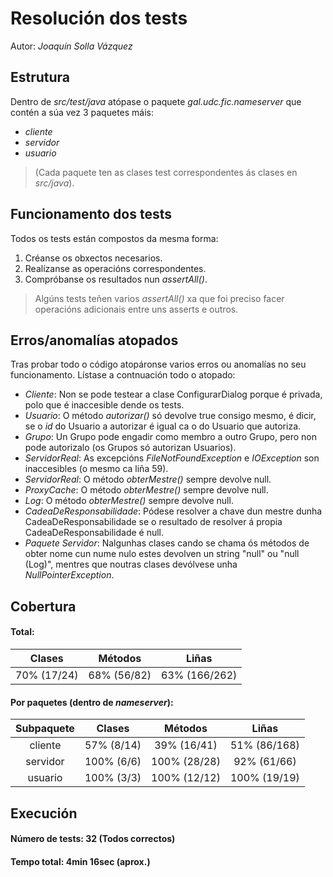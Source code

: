 # Resolución dos tests
Autor: _Joaquín Solla Vázquez_

## Estrutura

Dentro de _src/test/java_ atópase o paquete _gal.udc.fic.nameserver_ que contén a súa vez 3 paquetes máis:
- _cliente_
- _servidor_
- _usuario_

 > (Cada paquete ten as clases test correspondentes ás clases en _src/java_).

## Funcionamento dos tests

Todos os tests están compostos da mesma forma: 
1. Créanse os obxectos necesarios.
2. Realízanse as operacións correspondentes.
3. Compróbanse os resultados nun _assertAll()_.

 > Algúns tests teñen varios _assertAll()_ xa que foi preciso facer operacións adicionais entre uns 
 > asserts e outros.

## Erros/anomalías atopados

Tras probar todo o código atopáronse varios erros ou anomalías no seu funcionamento. Lístase a contnuación 
todo o atopado:
- _Cliente_: Non se pode testear a clase ConfigurarDialog porque é privada, polo que é inaccesible dende os tests.
- _Usuario_: O método _autorizar()_ só devolve true consigo mesmo, é dicir, se o _id_ do Usuario a autorizar é igual ca o do Usuario que autoriza.
- _Grupo_: Un Grupo pode engadir como membro a outro Grupo, pero non pode autorizalo (os Grupos só autorizan Usuarios).
- _ServidorReal_: As excepcións _FileNotFoundException_ e _IOException_ son inaccesibles (o mesmo ca liña 59).
- _ServidorReal_: O método _obterMestre()_ sempre devolve null.
- _ProxyCache_: O método _obterMestre()_ sempre devolve null.
- _Log_: O método _obterMestre()_ sempre devolve null.
- _CadeaDeResponsabilidade_: Pódese resolver a chave dun mestre dunha CadeaDeResponsabilidade se o resultado de resolver á propia CadeaDeResponsabilidade é null.
- _Paquete Servidor_: Nalgunhas clases cando se chama ós métodos de obter nome cun nume nulo estes devolven un string "null" ou "null (Log)", mentres que noutras clases devólvese unha _NullPointerException_.

## Cobertura
#### Total:
| Clases | Métodos | Liñas |
| :---: | :---: | :---: |
| 70% (17/24) | 68% (56/82) | 63% (166/262) |

#### Por paquetes (dentro de _nameserver_):
| Subpaquete | Clases | Métodos | Liñas |
| :---:   | :---: | :---: | :---: |
| cliente | 57% (8/14) | 39% (16/41) | 51% (86/168) |
| servidor | 100% (6/6) | 100% (28/28) | 92% (61/66) |
| usuario | 100% (3/3) | 100% (12/12) | 100% (19/19) |

## Execución
#### Número de tests: 32 (Todos correctos)
#### Tempo total: 4min 16sec (aprox.)
